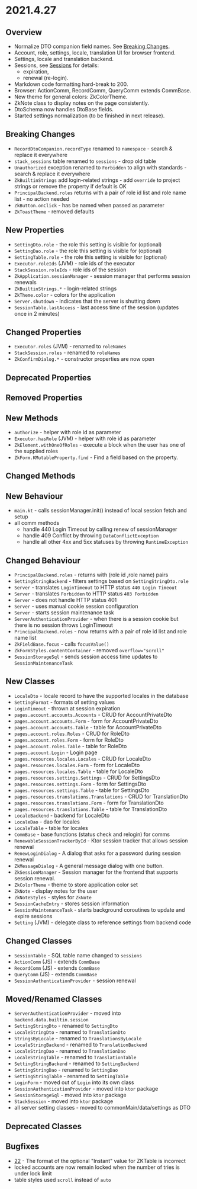# 2021.4.27

## Overview

* Normalize DTO companion field names. See [Breaking Changes](#Breaking-Changes).
* Account, role, settings, locale, translation UI for browser frontend.
* Settings, locale and translation backend.
* Sessions, see [Sessions](/doc/guides/plug-and-play/accounts/Sessions.md) for details:
  * expiration,
  * renewal (re-login).
* Markdown code formatting hard-break to 200.
* Browser: ActionComm, RecordComm, QueryComm extends CommBase.
* New theme for general colors: ZkColorTheme.
* ZkNote class to display notes on the page consistently.
* DtoSchema now handles DtoBase fields.
* Started settings normalization (to be finished in next release).

## Breaking Changes

* `RecordDtoCompanion.recordType` renamed to `namespace` - search & replace it everywhere
* `stack_sessions` table renamed to `sessions` - drop old table
* `Unauthorized` exception renamed to `Forbidden` to align with standards - search & replace it everywhere
* `ZkBuiltinStrings` add login-related strings - add `override` to project strings or remove the property if default is OK
* `PrincipalBackend.roles` returns with a pair of role id list and role name list - no action needed
* `ZkButton.onClick` - has be named when passed as parameter
* `ZkToastTheme` - removed defaults

## New Properties

* `SettingDto.role` - the role this setting is visible for (optional)
* `SettingDao.role` - the role this setting is visible for (optional)
* `SettingTable.role` - the role this setting is visible for (optional)
* `Executor.roleIds` (JVM) - role ids of the executor
* `StackSession.roleIds` - role ids of the session
* `ZkApplication.sessionManager` - session manager that performs session renewals
* `ZkBuiltinStrings.*` - login-related strings
* `ZkTheme.color` - colors for the application
* `Server.shutdown` - indicates that the server is shutting down
* `SessionTable.lastAccess` - last access time of the session (updates once in 2 minutes)

## Changed Properties

* `Executor.roles` (JVM) - renamed to `roleNames`
* `StackSession.roles` - renamed to `roleNames`
* `ZkConfirmDialog.*` - constructor properties are now open

## Deprecated Properties

## Removed Properties

## New Methods

* `authorize` - helper with role id as parameter
* `Executor.hasRole` (JVM) - helper with role id as parameter
* `ZkElement.withOneOfRoles` - execute a block when the user has one of the supplied roles
* `ZkForm.KMutableProperty.find` - Find a field based on the property.

## Changed Methods

## New Behaviour

* `main.kt` - calls sessionManager.init() instead of local session fetch and setup
* all comm methods
  * handle 440 Login Timeout by calling renew of sessionManager
  * handle 409 Conflict by throwing `DataConflictException`
  * handle all other 4xx and 5xx statuses by throwing `RuntimeException`

## Changed Behaviour

* `PrincipalBackend.roles` - returns with (role id ,role name) pairs
* `SettingStringBackend` - filters settings based on `SettingStringDto.role`
* `Server` - translates `LoginTimeout` to HTTP status `440 Login Timeout`
* `Server` - translates `Forbidden` to HTTP status `403 Forbidden`
* `Server` - does not handle HTTP status 401
* `Server` - uses manual cookie session configuration
* `Server` - starts session maintenance task
* `ServerAuthenticationProvider` - when there is a session cookie but there is no session throws LoginTimeout
* `PrincipalBackend.roles` - now returns with a pair of role id list and role name list
* `ZkFieldBase.focus` - calls `focusValue()`
* `ZkFormStyles.contentContainer` - removed `overflow="scroll"`
* `SessionStorageSql` - sends session access time updates to `SessionMaintenanceTask`

## New Classes

* `LocaleDto` - locale record to have the supported locales in the database
* `SettingFormat` - formats of setting values
* `LoginTimeout` - thrown at session expiration
* `pages.account.accounts.Accounts` - CRUD for AccountPrivateDto
* `pages.account.accounts.Form` - form for AccountPrivateDto
* `pages.account.accounts.Table` - table for AccountPrivateDto
* `pages.account.roles.Roles` - CRUD for RoleDto
* `pages.account.roles.Form` - form for RoleDto
* `pages.account.roles.Table` - table for RoleDto
* `pages.account.Login` - Login page
* `pages.resources.locales.Locales` - CRUD for LocaleDto
* `pages.resources.locales.Form` - form for LocaleDto
* `pages.resources.locales.Table` - table for LocaleDto
* `pages.resources.settings.Settings` - CRUD for SettingsDto
* `pages.resources.settings.Form` - form for SettingsDto
* `pages.resources.settings.Table` - table for SettingsDto
* `pages.resources.translations.Translations` - CRUD for TranslationDto
* `pages.resources.translations.Form` - form for TranslationDto
* `pages.resources.translations.Table` - table for TranslationDto
* `LocaleBackend` - backend for LocaleDto
* `LocaleDao` - dao for locales
* `LocaleTable` - table for locales
* `CommBase` - base functions (status check and relogin) for comms
* `RenewableSessionTrackerById` - Ktor session tracker that allows session renewal
* `RenewLoginDialog` - A dialog that asks for a password during session renewal
* `ZkMessageDialog` - A general message dialog with one button.
* `ZkSessionManager` - Session manager for the frontend that supports session renewal.
* `ZkColorTheme` - theme to store application color set
* `ZkNote` - display notes for the user
* `ZkNoteStyles` - styles for `ZkNote`
* `SessionCacheEntry` - stores session information
* `SessionMaintenanceTask` - starts background coroutines to update and expire sessions
* `Setting` (JVM) - delegate class to reference settings from backend code

## Changed Classes

* `SessionTable` - SQL table name changed to `sessions`
* `ActionComm` (JS) - extends `CommBase`
* `RecordComm` (JS) - extends `CommBase`
* `QueryComm` (JS) - extends `CommBase`
* `SessionAuthenticationProvider` - session renewal

## Moved/Renamed Classes

* `ServerAuthenticationProvider` - moved into `backend.data.builtin.session`
* `SettingStringDto` - renamed to `SettingDto`
* `LocaleStringDto` - renamed to `TranslationDto`
* `StringsByLocale` - renamed to `TranslationsByLocale`
* `LocaleStringBackend` - renamed to `TranslationBackend`
* `LocaleStringDao` - renamed to `TranslationDao`
* `LocaleStringTable` - renamed to `TranslationTable`
* `SettingStringBackend` - renamed to `SettingBackend`
* `SettingStringDao` - renamed to `SettingDao`
* `SettingStringTable` - renamed to `SettingTable`
* `LoginForm` - moved out of `Login` into its own class
* `SessionAuthenticationProvider` - moved into `ktor` package
* `SessionStorageSql` - moved into `ktor` package
* `StackSession` - moved into `ktor` package
* all server setting classes - moved to commonMain/data/settings as DTO

## Deprecated Classes

## Bugfixes

* [22](https://github.com/spxbhuhb/zakadabar-stack/issues/22) - The format of the optional "Instant" value for ZKTable is incorrect
* locked accounts are now remain locked when the number of tries is under lock limit
* table styles used `scroll` instead of `auto`
